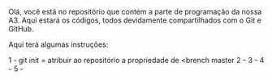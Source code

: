 Olá, você está no repositório que contém a parte de programação da nossa A3.
Aqui estará os códigos, todos devidamente compartilhados com o Git e GitHub.


Aqui terá algumas instruções:

1 - git init = atribuir ao repositório a propriedade de <brench master
2 - 
3 - 
4 -
5 - 